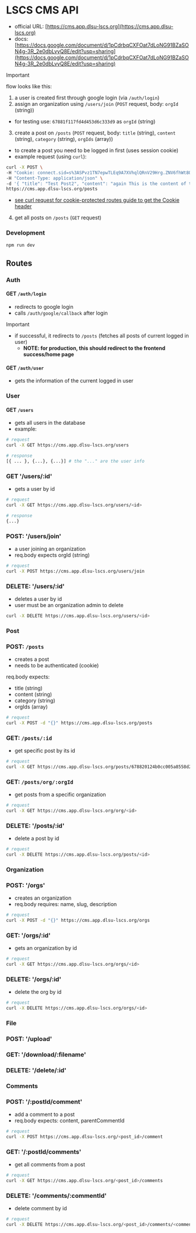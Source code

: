 # LSCS CMS API

- official URL: [https://cms.app.dlsu-lscs.org](https://cms.app.dlsu-lscs.org)
- docs: [https://docs.google.com/document/d/1pCdrbqCXFOat7dLoNG91BZaSON4g-3R_2e0dbLvyQ8E/edit?usp=sharing](https://docs.google.com/document/d/1pCdrbqCXFOat7dLoNG91BZaSON4g-3R_2e0dbLvyQ8E/edit?usp=sharing)

> [!IMPORTANT]
> flow looks like this:
> 1. a user is created first through google login (via `/auth/login`)
> 2. assign an organization using `/users/join` (`POST` request, body: `orgId` (string))
>   - for testing use: `67881f117fd4d453d6c333d9` as `orgId` (string)
> 3. create a post on `/posts` (`POST` request, body: `title` (string), `content` (string), `category` (string), `orgIds` (array))
>   - to create a post you need to be logged in first (uses session cookie)
>   - example request (using `curl`):
>   ```bash
>   curl -X POST \
>   -H "Cookie: connect.sid=s%3ASPvz1TN7epwTLEq9A7XVhqlQRnV29Hrg.ZNV6fhWt8OwynndpLrsUg2ZOSCmSOWzP%2BDNYsjxU8gY" \
>   -H "Content-Type: application/json" \
>   -d '{ "title": "Test Post2", "content": "again This is the content of the new post.", "category": "Technology", "orgIds": ["67881f117fd4d453d6c333d9"] }' \
>   https://cms.app.dlsu-lscs.org/posts
>   ```
>   - [see curl request for cookie-protected routes guide to get the Cookie header](https://github.com/ejsadiarin/wizardry/blob/ce86357b128ffd6a2b0e556489242a8b82f7a050/programming/api-protected-route-check-with-cookie-connectsid-via-curl.md#L4)
> 4. get all posts on `/posts` (`GET` request)

### Development

```bash
npm run dev
```

## Routes

### Auth

#### GET `/auth/login`
- redirects to google login
- calls `/auth/google/callback` after login

> [!IMPORTANT]
> - if successful, it redirects to `/posts` (fetches all posts of current logged in user)
>   - **NOTE: for production, this should redirect to the frontend success/home page**

#### GET `/auth/user`
- gets the information of the current logged in user

### User

#### GET `/users`
- gets all users in the database
- example:
```bash
# request
curl -X GET https://cms.app.dlsu-lscs.org/users

# response
[{ ... }, {...}, {...}] # the "..." are the user info
```

### GET '/users/:id'
- gets a user by id

```bash
# request
curl -X GET https://cms.app.dlsu-lscs.org/users/<id>

# response
{...}
```

### POST: '/users/join'
- a user joining an organization
- req.body expects orgId (string)

```bash
# request
curl -X POST https://cms.app.dlsu-lscs.org/users/join
```

### DELETE: '/users/:id'
- deletes a user by id
- user must be an organization admin to delete

```bash
curl -X DELETE https://cms.app.dlsu-lscs.org/users/<id>
```


### Post

### POST: `/posts`
- creates a post
- needs to be authenticated (cookie)

req.body expects:
- title (string)
- content (string)
- category (string)
- orgIds (array)

```bash
# request
curl -X POST -d "{}" https://cms.app.dlsu-lscs.org/posts
```

### GET: `/posts/:id`
- get specific post by its id

```bash
# request
curl -X GET https://cms.app.dlsu-lscs.org/posts/678820124b0cc005a8558d2c
```

### GET: `/posts/org/:orgId`
- get posts from a specific organization

```bash
# request
curl -X GET https://cms.app.dlsu-lscs.org/org/<id>
```

### DELETE: '/posts/:id'
- delete a post by id

```bash
# request
curl -X DELETE https://cms.app.dlsu-lscs.org/posts/<id>
```


### Organization

### POST: '/orgs'
- creates an organization
- req.body requires: name, slug, description

```bash
# request
curl -X POST -d "{}" https://cms.app.dlsu-lscs.org/orgs
```

### GET: '/orgs/:id'
- gets an organization by id

```bash
# request
curl -X GET https://cms.app.dlsu-lscs.org/orgs/<id>
```

### DELETE: '/orgs/:id'
- delete the org by id

```bash
# request
curl -X DELETE https://cms.app.dlsu-lscs.org/orgs/<id>
```


### File

### POST: '/upload'
### GET: '/download/:filename'
### DELETE: '/delete/:id'


### Comments

### POST: '/:postId/comment'
- add a comment to a post
- req.body expects: content, parentCommentId

```bash
# request
curl -X POST https://cms.app.dlsu-lscs.org/<post_id>/comment
```

### GET: '/:postId/comments'
- get all comments from a post

```bash
# request
curl -X GET https://cms.app.dlsu-lscs.org/<post_id>/comments
```

### DELETE: '/comments/:commentId'
- delete comment by id

```bash
# request
curl -X DELETE https://cms.app.dlsu-lscs.org/<post_id>/comments/<comment_id>
```
